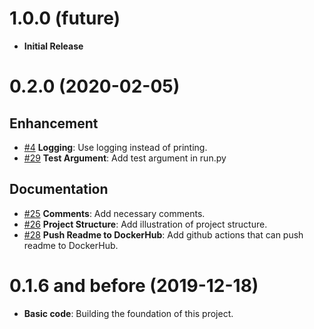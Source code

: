 # 1.0.0 (future)

- **Initial Release**

# 0.2.0 (2020-02-05)

## Enhancement

- [#4](https://github.com/neutrino3316/rss_spider/issues/4)  **Logging**: Use logging instead of printing.
- [#29](https://github.com/neutrino3316/rss_spider/issues/29)  **Test Argument**: Add test argument in run.py

## Documentation

- [#25](https://github.com/neutrino3316/rss_spider/issues/25)  **Comments**: Add necessary comments.
- [#26](https://github.com/neutrino3316/rss_spider/issues/26)  **Project Structure**: Add illustration of project structure.
- [#28](https://github.com/neutrino3316/rss_spider/issues/28)  **Push Readme to DockerHub**: Add github actions that can push readme to DockerHub.

# 0.1.6 and before (2019-12-18)

- **Basic code**: Building the foundation of this project.
